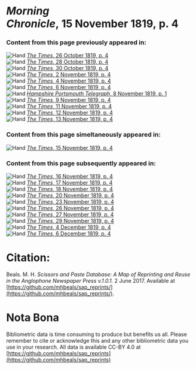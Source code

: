 # *Morning Chronicle*, 15 November 1819, p. 4  
  
### Content from this page previously appeared in:  
![Hand](http://scissorsandpaste.net/wp-content/uploads/2017/06/smallhandpointer.png) [*The Times*, 26 October 1819, p. 4](https://mhbeals.github.io/sap_html/The-Times/The-Times-26-October-1819-p-4)  
![Hand](http://scissorsandpaste.net/wp-content/uploads/2017/06/smallhandpointer.png) [*The Times*, 28 October 1819, p. 4](https://mhbeals.github.io/sap_html/The-Times/The-Times-28-October-1819-p-4)  
![Hand](http://scissorsandpaste.net/wp-content/uploads/2017/06/smallhandpointer.png) [*The Times*, 30 October 1819, p. 4](https://mhbeals.github.io/sap_html/The-Times/The-Times-30-October-1819-p-4)  
![Hand](http://scissorsandpaste.net/wp-content/uploads/2017/06/smallhandpointer.png) [*The Times*, 2 November 1819, p. 4](https://mhbeals.github.io/sap_html/The-Times/The-Times-2-November-1819-p-4)  
![Hand](http://scissorsandpaste.net/wp-content/uploads/2017/06/smallhandpointer.png) [*The Times*, 4 November 1819, p. 4](https://mhbeals.github.io/sap_html/The-Times/The-Times-4-November-1819-p-4)  
![Hand](http://scissorsandpaste.net/wp-content/uploads/2017/06/smallhandpointer.png) [*The Times*, 6 November 1819, p. 4](https://mhbeals.github.io/sap_html/The-Times/The-Times-6-November-1819-p-4)  
![Hand](http://scissorsandpaste.net/wp-content/uploads/2017/06/smallhandpointer.png) [*Hampshire Portsmouth Telegraph*, 8 November 1819, p. 1](https://mhbeals.github.io/sap_html/Hampshire-Portsmouth-Telegraph/Hampshire-Portsmouth-Telegraph-8-November-1819-p-1)  
![Hand](http://scissorsandpaste.net/wp-content/uploads/2017/06/smallhandpointer.png) [*The Times*, 9 November 1819, p. 4](https://mhbeals.github.io/sap_html/The-Times/The-Times-9-November-1819-p-4)  
![Hand](http://scissorsandpaste.net/wp-content/uploads/2017/06/smallhandpointer.png) [*The Times*, 11 November 1819, p. 4](https://mhbeals.github.io/sap_html/The-Times/The-Times-11-November-1819-p-4)  
![Hand](http://scissorsandpaste.net/wp-content/uploads/2017/06/smallhandpointer.png) [*The Times*, 12 November 1819, p. 4](https://mhbeals.github.io/sap_html/The-Times/The-Times-12-November-1819-p-4)  
![Hand](http://scissorsandpaste.net/wp-content/uploads/2017/06/smallhandpointer.png) [*The Times*, 13 November 1819, p. 4](https://mhbeals.github.io/sap_html/The-Times/The-Times-13-November-1819-p-4)  
  
### Content from this page simeltaneously appeared in:  
![Hand](http://scissorsandpaste.net/wp-content/uploads/2017/06/smallhandpointer.png) [*The Times*, 15 November 1819, p. 4](https://mhbeals.github.io/sap_html/The-Times/The-Times-15-November-1819-p-4)  
  
### Content from this page subsequently appeared in:  
![Hand](http://scissorsandpaste.net/wp-content/uploads/2017/06/smallhandpointer.png) [*The Times*, 16 November 1819, p. 4](https://mhbeals.github.io/sap_html/The-Times/The-Times-16-November-1819-p-4)  
![Hand](http://scissorsandpaste.net/wp-content/uploads/2017/06/smallhandpointer.png) [*The Times*, 17 November 1819, p. 4](https://mhbeals.github.io/sap_html/The-Times/The-Times-17-November-1819-p-4)  
![Hand](http://scissorsandpaste.net/wp-content/uploads/2017/06/smallhandpointer.png) [*The Times*, 18 November 1819, p. 4](https://mhbeals.github.io/sap_html/The-Times/The-Times-18-November-1819-p-4)  
![Hand](http://scissorsandpaste.net/wp-content/uploads/2017/06/smallhandpointer.png) [*The Times*, 20 November 1819, p. 4](https://mhbeals.github.io/sap_html/The-Times/The-Times-20-November-1819-p-4)  
![Hand](http://scissorsandpaste.net/wp-content/uploads/2017/06/smallhandpointer.png) [*The Times*, 23 November 1819, p. 4](https://mhbeals.github.io/sap_html/The-Times/The-Times-23-November-1819-p-4)  
![Hand](http://scissorsandpaste.net/wp-content/uploads/2017/06/smallhandpointer.png) [*The Times*, 26 November 1819, p. 4](https://mhbeals.github.io/sap_html/The-Times/The-Times-26-November-1819-p-4)  
![Hand](http://scissorsandpaste.net/wp-content/uploads/2017/06/smallhandpointer.png) [*The Times*, 27 November 1819, p. 4](https://mhbeals.github.io/sap_html/The-Times/The-Times-27-November-1819-p-4)  
![Hand](http://scissorsandpaste.net/wp-content/uploads/2017/06/smallhandpointer.png) [*The Times*, 29 November 1819, p. 4](https://mhbeals.github.io/sap_html/The-Times/The-Times-29-November-1819-p-4)  
![Hand](http://scissorsandpaste.net/wp-content/uploads/2017/06/smallhandpointer.png) [*The Times*, 4 December 1819, p. 4](https://mhbeals.github.io/sap_html/The-Times/The-Times-4-December-1819-p-4)  
![Hand](http://scissorsandpaste.net/wp-content/uploads/2017/06/smallhandpointer.png) [*The Times*, 6 December 1819, p. 4](https://mhbeals.github.io/sap_html/The-Times/The-Times-6-December-1819-p-4)  


# Citation: 

Beals. M. H. *Scissors and Paste Database: A Map of Reprinting and Reuse in the Anglophone Newspaper Press v.1.0.1.* 2 June 2017. Available at [https://github.com/mhbeals/sap_reprints/](https://github.com/mhbeals/sap_reprints/). 

# Nota Bona

Bibliometric data is time consuming to produce but benefits us all. Please remember to cite or acknowledge this and any other bibliometric data you use in your research. All data is available CC-BY 4.0 at [https://github.com/mhbeals/sap_reprints](https://github.com/mhbeals/sap_reprints)